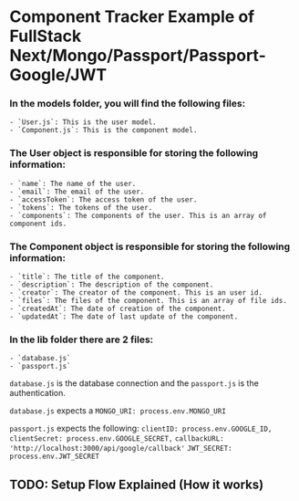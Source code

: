 # Component Tracker Example of FullStack Next/Mongo/Passport/Passport-Google/JWT

### In the models folder, you will find the following files:

    - `User.js`: This is the user model.
    - `Component.js`: This is the component model.

### The User object is responsible for storing the following information:

    - `name`: The name of the user.
    - `email`: The email of the user.
    - `accessToken`: The access token of the user.
    - `tokens`: The tokens of the user.
    - `components`: The components of the user. This is an array of component ids.

### The Component object is responsible for storing the following information:

    - `title`: The title of the component.
    - `description`: The description of the component.
    - `creator`: The creator of the component. This is an user id.
    - `files`: The files of the component. This is an array of file ids.
    - `createdAt`: The date of creation of the component.
    - `updatedAt`: The date of last update of the component.

### In the lib folder there are 2 files:

    - `database.js`
    - `passport.js`

`database.js` is the database connection and the `passport.js` is the authentication.

`database.js` expects a `MONGO_URI: process.env.MONGO_URI`

`passport.js` expects the following:
`clientID: process.env.GOOGLE_ID,`
`clientSecret: process.env.GOOGLE_SECRET,`
`callbackURL: 'http://localhost:3000/api/google/callback'`
`JWT_SECRET: process.env.JWT_SECRET`

## TODO: Setup Flow Explained (How it works)
